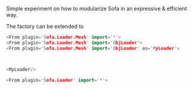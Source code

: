 Simple experiment on how to modularize Sofa in an expressive & efficient way. 

The factory can be extended to 
```cpp
<From plugin='Sofa.Loader.Mesh' import='*'>
<From plugin='Sofa.Loader.Mesh' import='ObjLoader'>
<From plugin='Sofa.Loader.Mesh' import='ObjLoader' as='MyLoader'>



<MyLoader/>

<From plugin='Sofa.Loader' import='*'>



```
